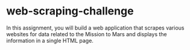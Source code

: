 # web-scraping-challenge
In this assignment, you will build a web application that scrapes various websites for data related to the Mission to Mars and displays the information in a single HTML page.
